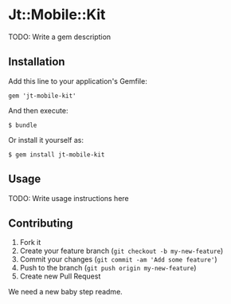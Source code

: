 # Jt::Mobile::Kit

TODO: Write a gem description

## Installation

Add this line to your application's Gemfile:

    gem 'jt-mobile-kit'

And then execute:

    $ bundle

Or install it yourself as:

    $ gem install jt-mobile-kit

## Usage

TODO: Write usage instructions here

## Contributing

1. Fork it
2. Create your feature branch (`git checkout -b my-new-feature`)
3. Commit your changes (`git commit -am 'Add some feature'`)
4. Push to the branch (`git push origin my-new-feature`)
5. Create new Pull Request


We need a new baby step readme.